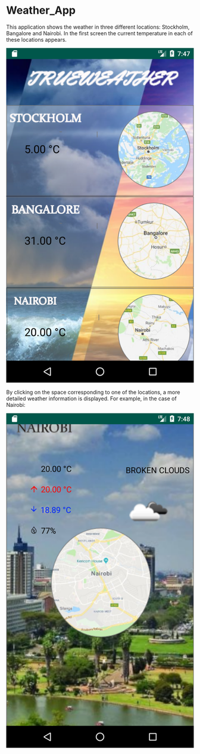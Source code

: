 # Weather_App

This application shows the weather in three different locations: Stockholm, Bangalore and Nairobi. In the first screen the current temperature
in each of these locations appears. 

![Figure 1: Main Screen ](Main.png)

By clicking on the space corresponding to one of the locations, a more detailed weather information is displayed. For example, in the case of Nairobi:

![Figure 2: Nairobi detailed information ](Nairobi.png)
